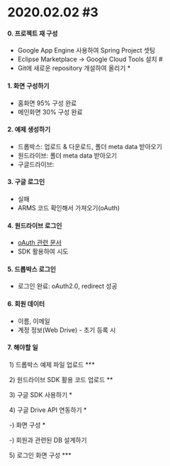 # 2020.02.02 #3

#### 0. 프로젝트 재 구성

- Google App Engine 사용하여 Spring Project 셋팅
- Eclipse Marketplace -> Google Cloud Tools 설치 #
- Git에 새로운 repository 개설하여 올리기 *

#### 1. 화면 구성하기

- 홈화면 95% 구성 완료
- 메인화면 30% 구성 완료

#### 2. 예제 생성하기

* 드롭박스: 업로드 & 다운로드, 폴더 meta data 받아오기
* 원드라이브: 폴더 meta data 받아오기
* 구글드라이브: 

#### 3. 구글 로그인

* 실패
* ARMS 코드 확인해서 가져오기(oAuth)

#### 4. 원드라이브 로그인

* [oAuth 관련 문서](../자료/onedrive_login.md)
* SDK 활용하여 시도

#### 5. 드롭박스 로그인

* 로그인 완료: oAuth2.0, redirect 성공

#### 6. 회원 데이터

* 이름, 이메일
* 계정 정보(Web Drive) - 초기 등록 시

#### 7. 해야할 일

​	1) 드롭박스 예제 파일 업로드 ***

​	2) 원드라이브 SDK 활용 코드 업로드 **

​	3) 구글 SDK 사용하기 *

​	4) 구글 Drive API 연동하기 *

​	-) 화면 구성 *

​	-) 회원과 관련된 DB 설계하기

​	5) 로그인 화면 구성 ***